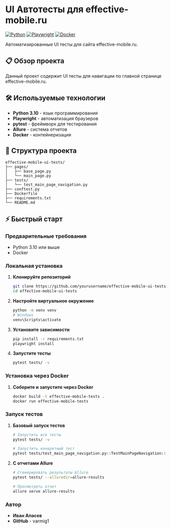 # UI Автотесты для effective-mobile.ru

[![Python](https://img.shields.io/badge/Python-3.10-blue.svg)](https://python.org)
[![Playwright](https://img.shields.io/badge/Playwright-Тестирование-green.svg)](https://playwright.dev)
[![Docker](https://img.shields.io/badge/Docker-Готов-blue.svg)](https://docker.com)

Автоматизированные UI тесты для сайта effective-mobile.ru.

## 📋 Обзор проекта

Данный проект содержит UI тесты для навигации по главной странице effective-mobile.ru.

## 🛠️ Используемые технологии

- **Python 3.10** - язык программирования
- **Playwright** - автоматизация браузеров
- **pytest** - фреймворк для тестирования
- **Allure** - система отчетов
- **Docker** - контейнеризация

## 📁 Структура проекта

```plaintext
effective-mobile-ui-tests/
├── pages/
│   ├── base_page.py
│   └── main_page.py
├── tests/
│   └── test_main_page_navigation.py
├── conftest.py
├── Dockerfile
├── requirements.txt
└── README.md
```

## ⚡ Быстрый старт

### Предварительные требования
- Python 3.10 или выше
- Docker

### Локальная установка

1. **Клонируйте репозиторий**
    ```bash
    git clone https://github.com/yourusername/effective-mobile-ui-tests.git
    cd effective-mobile-ui-tests

2. **Настройте виртуальное окружение**
    ```bash
    python -m venv venv
    # Windows
    venv\Scripts\activate

3. **Установите зависимости**
    ```bash
    pip install -r requirements.txt
    playwright install

4. **Запустите тесты**
    ```bash
    pytest tests/ -v

### Установка через Docker

1. **Соберите и запустите через Docker**
    ```bash
    docker build -t effective-mobile-tests .
    docker run effective-mobile-tests

### Запуск тестов

1. **Базовый запуск тестов**
    ```bash
    # Запустить все тесты
    pytest tests/ -v

    # Запустить конкретный тест
    pytest tests/test_main_page_navigation.py::TestMainPageNavigation::test_about_link -v

2. **С отчетами Allure**
    ```bash
    # Сгенерировать результаты Allure
    pytest tests/ --alluredir=allure-results

    # Просмотреть отчет
    allure serve allure-results

### Автор
- **Иван Апасев**
- **GitHub** - varmig1